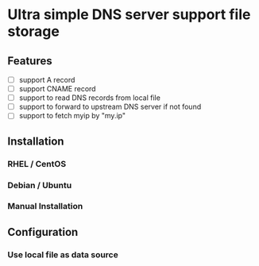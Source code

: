 # Ultra simple DNS server support file storage

## Features

- [ ] support A record
- [ ] support CNAME record
- [ ] support to read DNS records from local file
- [ ] support to forward to upstream DNS server if not found
- [ ] support to fetch myip by "my.ip"

## Installation

### RHEL / CentOS

### Debian / Ubuntu

### Manual Installation

## Configuration

### Use local file as data source

